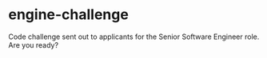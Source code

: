 # engine-challenge
Code challenge sent out to applicants for the Senior Software Engineer role. Are you ready?
